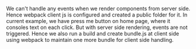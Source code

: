 We can't handle any events when we render components from server side. Hence webpack client js is configured and created a public folder for it.
In current example, we have press me button on home page, where it consoles text on each click. But with server side rendering, events are not triggered. Hence we also run a build and create bundle.js at client side using webpack to maintain one more bundle for client side handling.